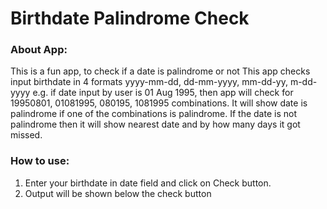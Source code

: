 # Birthdate Palindrome Check
### About App:
This is a fun app, to check if a date is palindrome or not
This app checks input birthdate in 4 formats yyyy-mm-dd, dd-mm-yyyy, mm-dd-yy, m-dd-yyyy e.g. if date input by user is 01 Aug 1995, then app will check for 19950801, 01081995, 080195, 1081995 combinations. It will show date is palindrome if one of the combinations is palindrome. If the date is not palindrome then it will show nearest date and by how many days it got missed.
### How to use:
1. Enter your birthdate in date field and click on Check button.
2. Output will be shown below the check button
